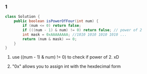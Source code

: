 ### 1
```java
class Solution {
    public boolean isPowerOfFour(int num) {
        if (num <= 0) return false;
        if (((num - 1) & num) != 0) return false; // power of 2
        int mask = 0xAAAAAAAA; //1010 1010 1010 1010 ...
        return (num & mask) == 0;
    }
}
```

1) use ((num - 1) & num) != 0) to check if power of 2. xD

2) "0x" allows you to assign int with the hexdecimal form
